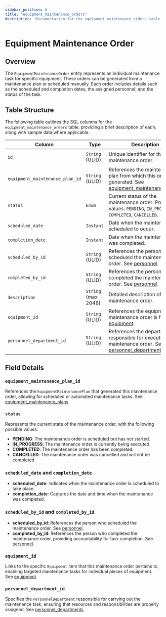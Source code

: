 ```yaml
---
sidebar_position: 6
title: "equipment_maintenance_orders"
description: "Documentation for the equipment_maintenance_orders table, outlining its columns and structure."
---
```


# Equipment Maintenance Order

## Overview

The `EquipmentMaintenanceOrder` entity represents an individual maintenance task for specific equipment. These orders
can be generated from a maintenance plan or scheduled manually. Each order includes details such as the scheduled and
completion dates, the assigned personnel, and the status of the task.

## Table Structure

The following table outlines the SQL columns for the `equipment_maintenance_orders` table, providing a brief description
of each, along with sample data where applicable.

| Column                          | Type                | Description                                                                                                                                                                  | Example                        |
|---------------------------------|---------------------|------------------------------------------------------------------------------------------------------------------------------------------------------------------------------|--------------------------------|
| `id`                            | `String` (ULID)     | Unique identifier for the maintenance order.                                                                                                                                 | `01JAP8RJBN-8ZTPXSGY-J9GSDPE1` |
| `equipment_maintenance_plan_id` | `String` (ULID)     | References the maintenance plan from which this order was generated. See [equipment_maintenance_plans](/appendix/data-model/equipment-model/equipment-maintenance-plans.md). | `01JAP8R5RT-3FPXQABY-7KQZT6VF` |
| `status`                        | `Enum`              | Current status of the maintenance order. Possible values: `PENDING`, `IN_PROGRESS`, `COMPLETED`, `CANCELLED`.                                                                | `PENDING`                      |
| `scheduled_date`                | `Instant`           | Date when the maintenance is scheduled to occur.                                                                                                                             | `2024-05-10T08:00:00Z`         |
| `completion_date`               | `Instant`           | Date when the maintenance was completed.                                                                                                                                     | `2024-05-10T15:00:00Z`         |
| `scheduled_by_id`               | `String` (ULID)     | References the person who scheduled the maintenance order. See [personnel](/appendix/data-model/personnel-model/personnel.md).                                               | `01JAP8RJBN-4VYZUKE1-LY2QHV8X` |
| `completed_by_id`               | `String` (ULID)     | References the person who completed the maintenance order. See [personnel](/appendix/data-model/personnel-model/personnel.md).                                               | `01JAP8RJBN-8ZTPXSGY-J9GSDPE1` |
| `description`                   | `String` (max 2048) | Detailed description of the maintenance order.                                                                                                                               | `Quarterly check on forklift.` |
| `equipment_id`                  | `String` (ULID)     | References the equipment this maintenance order is for. See [equipment](/appendix/data-model/equipment-model/equipment.md).                                                  | `01JAP8RJBN-9WTGQRQW-Y3XCRTXF` |
| `personnel_department_id`       | `String` (ULID)     | References the department responsible for executing the maintenance order. See [personnel_departments](/appendix/data-model/personnel-model/personnel_departments.md).       | `01JAP8RJBN-7KQZT6VF-Q5VUZYPW` |

## Field Details

### `equipment_maintenance_plan_id`

References the `EquipmentMaintenancePlan` that generated this maintenance order, allowing for scheduled or automated
maintenance tasks.
See [equipment_maintenance_plans](/appendix/data-model/equipment-model/equipment-maintenance-plans.md).

### `status`

Represents the current state of the maintenance order, with the following possible values:

- **PENDING**: The maintenance order is scheduled but has not started.
- **IN_PROGRESS**: The maintenance order is currently being executed.
- **COMPLETED**: The maintenance order has been completed.
- **CANCELLED**: The maintenance order was cancelled and will not be completed.

### `scheduled_date` and `completion_date`

- **scheduled_date**: Indicates when the maintenance order is scheduled to take place.
- **completion_date**: Captures the date and time when the maintenance was completed.

### `scheduled_by_id` and `completed_by_id`

- **scheduled_by_id**: References the person who scheduled the maintenance order.
  See [personnel](/appendix/data-model/personnel-model/personnel.md).
- **completed_by_id**: References the person who completed the maintenance order, providing accountability for task
  completion. See [personnel](/appendix/data-model/personnel-model/personnel.md).

### `equipment_id`

Links to the specific `Equipment` item that this maintenance order pertains to, enabling targeted maintenance tasks for
individual pieces of equipment. See [equipment](/appendix/data-model/equipment-model/equipment.md).

### `personnel_department_id`

Specifies the `PersonnelDepartment` responsible for carrying out the maintenance task, ensuring that resources and
responsibilities are properly assigned.
See [personnel_departments](/appendix/data-model/personnel-model/personnel_departments.md).
